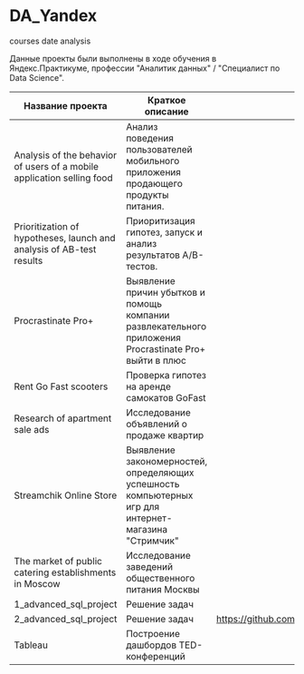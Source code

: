 # DA_Yandex
courses date analysis

Данные проекты были выполнены в ходе обучения в Яндекс.Практикуме, профессии "Аналитик данных" / "Специалист по Data Science".


| Название проекта |  Краткое описание | Расположение  |
| ------------ | ------------ | ------------ |
| Analysis of the behavior of users of a mobile application selling food  |  Анализ поведения пользователей мобильного приложения продающего продукты питания. |   |
|  Prioritization of hypotheses, launch and analysis of AB-test results |  Приоритизация гипотез, запуск и анализ результатов A/B-тестов. |   |
| Procrastinate Pro+  | Выявление причин убытков и помощь компании развлекательного приложения Procrastinate Pro+ выйти в плюс  |   |
|Rent Go Fast scooters   |  Проверка гипотез на аренде самокатов GoFast |   |
| Research of apartment sale ads  | Исследование объявлений о продаже квартир  |   |
| Streamchik Online Store  | Выявление закономерностей, определяющих успешность компьютерных игр для интернет-магазина "Стримчик"  |   |
|The market of public catering establishments in Moscow | Исследование заведений общественного питания Москвы  |   |
|  1_advanced_sql_project | Решение задач  |   |
|  2_advanced_sql_project |  Решение задач |  https://github.com/RassvetalovaElena/DA_Yandex/tree/main/2_advanced_sql_project |
|  Tableau | Построение дашбордов TED-конференций  |   |
